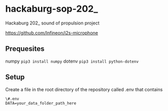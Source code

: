 # hackaburg-sop-202_
Hackaburg 202_ sound of propulsion project

https://github.com/Infineon/i2s-microphone

## Prequesites
numpy
``pip3 install numpy``
dotenv
``pip3 install python-dotenv``

## Setup
Create a file in the root directory of the repository called .env that contains
```
\#.env
DATA=your_data_folder_path_here
```
